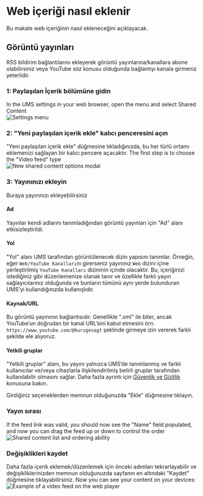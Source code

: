 # Web içeriği nasıl eklenir

Bu makale web içeriğinin nasıl ekleneceğini açıklayacak.

## Görüntü yayınları

RSS bildirim bağlantılarını ekleyerek görüntü yayınlarına/kanallara abone olabilirsiniz veya YouTube söz konusu olduğunda bağlantıyı kanala girmeniz yeterlidir.

### 1: Paylaşılan İçerik bölümüne gidin

In the UMS settings in your web browser, open the menu and select Shared Content\
![Settings menu](@site/docs/guides/img/how-to-add-web-content-1-shared-content.png)

### 2: "Yeni paylaşılan içerik ekle" kalıcı penceresini açın

"Yeni paylaşılan içerik ekle" düğmesine tıkladığınızda, bu her türlü ortamı eklemenizi sağlayan bir kalıcı pencere açacaktır. The first step is to choose the "Video feed" type\
![New shared content options modal](@site/docs/guides/img/how-to-add-web-content-2-add-modal.png)

### 3: Yayınınızı ekleyin

Buraya yayınınızı ekleyebilirsiniz

#### Ad

Yayınlar kendi adlarını tanımladığından görüntü yayınları için "Ad" alanı etkisizleştirildi.

#### Yol

"Yol" alanı UMS tarafından görüntülenecek dizin yapısını tanımlar. Örneğin, eğer `Web/YouTube Kanalları`nı girerseniz yayınınız `Web` dizini içine yerleştirilmiş `YouTube Kanalları` dizininin içinde olacaktır. Bu, içeriğinizi istediğiniz gibi düzenlemenize olanak tanır ve özellikle farklı yayın sağlayıcılarınız olduğunda ve bunların tümünü aynı yerde bulunduran UMS’yi kullandığınızda kullanışlıdır.

#### Kaynak/URL

Bu görüntü yayınının bağlantısıdır. Genellikle ".xml" ile biter, ancak YouTube’un doğrudan bir kanal URL’sini kabul etmesini örn. `https://www.youtube.com/@kurzgesagt` şeklinde girmeye izin vererek farklı şekilde ele alıyoruz.

#### Yetkili gruplar

"Yetkili gruplar" alanı, bu yayını yalnızca UMS’de tanımlanmış ve farklı kullanıcılar ve/veya cihazlarla ilişkilendirilmiş belirli gruplar tarafından kullanılabilir olmasını sağlar. Daha fazla ayrıntı için [Güvenlik ve Gizlilik](../configuration/security-and-privacy.md#link-person-to-renderer) konusuna bakın.

Girdiğiniz seçeneklerden memnun olduğunuzda "Ekle" düğmesine tıklayın.

### Yayın sırası

If the feed link was valid, you should now see the "Name" field populated, and now you can drag the feed up or down to control the order\
![Shared content list and ordering ability](@site/docs/guides/img/how-to-add-web-content-3-see-name-and-sort.png)

### Değişiklikleri kaydet

Daha fazla içerik eklemek/düzenlemek için önceki adımları tekrarlayabilir ve değişikliklerinizden memnun olduğunuzda sayfanın en altındaki "Kaydet" düğmesine tıklayabilirsiniz. Now you can see your content on your devices:\
![Example of a video feed on the web player](@site/docs/guides/img/how-to-add-web-content-4-feed-player.png)
